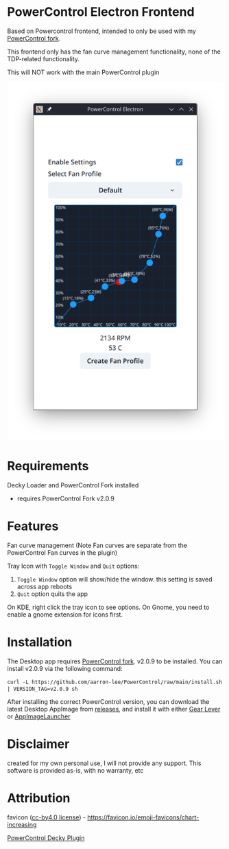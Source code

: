 # PowerControl Electron Frontend

Based on Powercontrol frontend, intended to only be used with my [PowerControl fork](https://github.com/aarron-lee/PowerControl).

This frontend only has the fan curve management functionality, none of the TDP-related functionality.

This will NOT work with the main PowerControl plugin

![app](./images/app.png)

# Requirements

Decky Loader and PowerControl Fork installed

- requires PowerControl Fork v2.0.9

# Features

Fan curve management (Note Fan curves are separate from the PowerControl Fan curves in the plugin)

Tray Icon with `Toggle Window` and `Quit` options:

1. `Toggle Window` option will show/hide the window. this setting is saved across app reboots
2. `Quit` option quits the app

On KDE, right click the tray icon to see options. On Gnome, you need to enable a gnome extension for icons first.

# Installation

The Desktop app requires [PowerControl fork](https://github.com/aarron-lee/PowerControl). v2.0.9 to be installed. You can install v2.0.9 via the following command:

```
curl -L https://github.com/aarron-lee/PowerControl/raw/main/install.sh | VERSION_TAG=v2.0.9 sh
```

After installing the correct PowerControl version, you can download the latest Desktop AppImage from [releases](https://github.com/aarron-lee/PowerControl-Electron/releases), and install it with either [Gear Lever](https://flathub.org/apps/it.mijorus.gearlever) or [AppImageLauncher](https://github.com/TheAssassin/AppImageLauncher)

# Disclaimer

created for my own personal use, I will not provide any support. This software is provided as-is, with no warranty, etc

# Attribution

favicon ([cc-by4.0 license](https://creativecommons.org/licenses/by/4.0/)) - https://favicon.io/emoji-favicons/chart-increasing

[PowerControl Decky Plugin](https://github.com/mengmeet/PowerControl)
